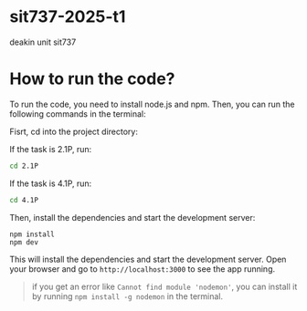 # sit737-2025-t1
deakin unit sit737

# How to run the code?
To run the code, you need to install node.js and npm. Then, you can run the following commands in the terminal:

Fisrt, cd into the project directory:

If the task is 2.1P, run:
```bash
cd 2.1P
```

If the task is 4.1P, run:
```bash
cd 4.1P
```

Then, install the dependencies and start the development server:
```
npm install
npm dev
```
This will install the dependencies and start the development server. Open your browser and go to `http://localhost:3000` to see the app running.

> if you get an error like `Cannot find module 'nodemon'`, you can install it by running `npm install -g nodemon` in the terminal.

